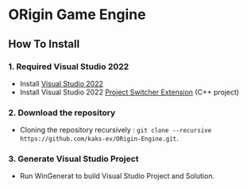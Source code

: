 # ORigin Game Engine

## How To Install
### 1. Required Visual Studio 2022
+ Install [Visual Studio 2022](https://visualstudio.microsoft.com/downloads/)
+ Install Visual Studio 2022 [Project Switcher Extension](https://marketplace.visualstudio.com/items?itemName=vs-publisher-141975.SwitchStartupProjectForVS2022) (C++ project)
### 2. Download the repository
+ Cloning the repository recursively :
`git clone --recursive https://github.com/kaks-ev/ORigin-Engine.git`.

### 3. Generate Visual Studio Project
+ Run WinGenerat to build Visual Studio Project and Solution.
